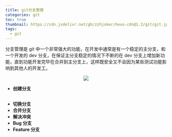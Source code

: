 ```yaml
---
title: git分支管理
categories: git
toc: true
thumbnail: https://cdn.jsdelivr.net/gh/zzhjoker/hexo-cdn@1.2/git/git.jpg
tags:
  - git
---
```


分支管理是 git 中一个非常强大的功能，在开发中通常是有一个稳定的主分支，和一个开发的 dev 分支，在保证主分支稳定的情况下不断的在 dev 分支上增加新功能，直到功能开发完毕在合并到主分支上，这样既安全又不会因为某些测试功能影响到其他人的开发工。

<div align="center">
  <img src="https://cdn.jsdelivr.net/gh/zzhjoker/hexo-cdn@1.5/git/fenzhi.jpg">
</div>

- **创建分支**

```javascript
```

- **切换分支**
- **合并分支**
- **解决冲突**
- **Bug 分支**
- **Feature 分支**
